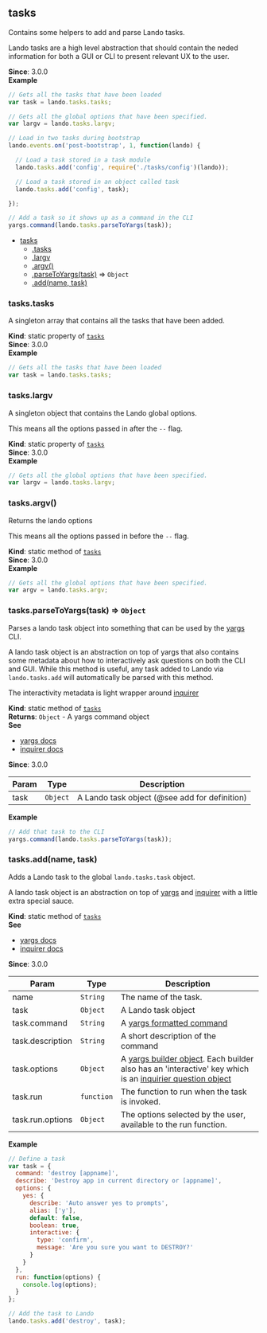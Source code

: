 <a name="module_tasks"></a>

## tasks
Contains some helpers to add and parse Lando tasks.

Lando tasks are a high level abstraction that should contain the neded
information for both a GUI or CLI to present relevant UX to the user.

**Since**: 3.0.0  
**Example**  
```js
// Gets all the tasks that have been loaded
var task = lando.tasks.tasks;

// Gets all the global options that have been specified.
var largv = lando.tasks.largv;

// Load in two tasks during bootstrap
lando.events.on('post-bootstrap', 1, function(lando) {

  // Load a task stored in a task module
  lando.tasks.add('config', require('./tasks/config')(lando));

  // Load a task stored in an object called task
  lando.tasks.add('config', task);

});

// Add a task so it shows up as a command in the CLI
yargs.command(lando.tasks.parseToYargs(task));
```

* [tasks](#module_tasks)
    * [.tasks](#module_tasks.tasks)
    * [.largv](#module_tasks.largv)
    * [.argv()](#module_tasks.argv)
    * [.parseToYargs(task)](#module_tasks.parseToYargs) ⇒ <code>Object</code>
    * [.add(name, task)](#module_tasks.add)

<a name="module_tasks.tasks"></a>

### tasks.tasks
A singleton array that contains all the tasks that have been added.

**Kind**: static property of [<code>tasks</code>](#module_tasks)  
**Since**: 3.0.0  
**Example**  
```js
// Gets all the tasks that have been loaded
var task = lando.tasks.tasks;
```
<a name="module_tasks.largv"></a>

### tasks.largv
A singleton object that contains the Lando global options.

This means all the options passed in after the `--` flag.

**Kind**: static property of [<code>tasks</code>](#module_tasks)  
**Since**: 3.0.0  
**Example**  
```js
// Gets all the global options that have been specified.
var largv = lando.tasks.largv;
```
<a name="module_tasks.argv"></a>

### tasks.argv()
Returns the lando options

This means all the options passed in before the `--` flag.

**Kind**: static method of [<code>tasks</code>](#module_tasks)  
**Since**: 3.0.0  
**Example**  
```js
// Gets all the global options that have been specified.
var argv = lando.tasks.argv;
```
<a name="module_tasks.parseToYargs"></a>

### tasks.parseToYargs(task) ⇒ <code>Object</code>
Parses a lando task object into something that can be used by the [yargs](http://yargs.js.org/docs/) CLI.

A lando task object is an abstraction on top of yargs that also contains some
metadata about how to interactively ask questions on both the CLI and GUI. While this
method is useful, any task added to Lando via `lando.tasks.add` will automatically
be parsed with this method.

The interactivity metadata is light wrapper around [inquirer](https://github.com/sboudrias/Inquirer.js)

**Kind**: static method of [<code>tasks</code>](#module_tasks)  
**Returns**: <code>Object</code> - A yargs command object  
**See**

- [yargs docs](http://yargs.js.org/docs/)
- [inquirer docs](https://github.com/sboudrias/Inquirer.js)

**Since**: 3.0.0  

| Param | Type | Description |
| --- | --- | --- |
| task | <code>Object</code> | A Lando task object (@see add for definition) |

**Example**  
```js
// Add that task to the CLI
yargs.command(lando.tasks.parseToYargs(task));
```
<a name="module_tasks.add"></a>

### tasks.add(name, task)
Adds a Lando task to the global `lando.tasks.task` object.

A lando task object is an abstraction on top of [yargs](http://yargs.js.org/docs/)
and [inquirer](https://github.com/sboudrias/Inquirer.js) with a little extra special sauce.

**Kind**: static method of [<code>tasks</code>](#module_tasks)  
**See**

- [yargs docs](http://yargs.js.org/docs/)
- [inquirer docs](https://github.com/sboudrias/Inquirer.js)

**Since**: 3.0.0  

| Param | Type | Description |
| --- | --- | --- |
| name | <code>String</code> | The name of the task. |
| task | <code>Object</code> | A Lando task object |
| task.command | <code>String</code> | A [yargs formatted command](http://yargs.js.org/docs/#methods-commandmodule-positional-arguments) |
| task.description | <code>String</code> | A short description of the command |
| task.options | <code>Object</code> | A [yargs builder object](http://yargs.js.org/docs/#methods-commandmodule). Each builder also has an 'interactive' key which is an [inquirier question object](https://github.com/sboudrias/Inquirer.js#objects) |
| task.run | <code>function</code> | The function to run when the task is invoked. |
| task.run.options | <code>Object</code> | The options selected by the user, available to the run function. |

**Example**  
```js
// Define a task
var task = {
  command: 'destroy [appname]',
  describe: 'Destroy app in current directory or [appname]',
  options: {
    yes: {
      describe: 'Auto answer yes to prompts',
      alias: ['y'],
      default: false,
      boolean: true,
      interactive: {
        type: 'confirm',
        message: 'Are you sure you want to DESTROY?'
      }
    }
  },
  run: function(options) {
    console.log(options);
  }
};

// Add the task to Lando
lando.tasks.add('destroy', task);
```
